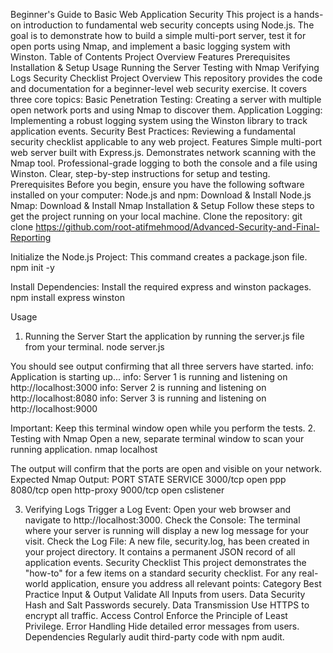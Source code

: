 Beginner's Guide to Basic Web Application Security
This project is a hands-on introduction to fundamental web security concepts using Node.js. The goal is to demonstrate how to build a simple multi-port server, test it for open ports using Nmap, and implement a basic logging system with Winston.
Table of Contents
Project Overview
Features
Prerequisites
Installation & Setup
Usage
Running the Server
Testing with Nmap
Verifying Logs
Security Checklist
Project Overview
This repository provides the code and documentation for a beginner-level web security exercise. It covers three core topics:
Basic Penetration Testing: Creating a server with multiple open network ports and using Nmap to discover them.
Application Logging: Implementing a robust logging system using the Winston library to track application events.
Security Best Practices: Reviewing a fundamental security checklist applicable to any web project.
Features
Simple multi-port web server built with Express.js.
Demonstrates network scanning with the Nmap tool.
Professional-grade logging to both the console and a file using Winston.
Clear, step-by-step instructions for setup and testing.
Prerequisites
Before you begin, ensure you have the following software installed on your computer:
Node.js and npm: Download & Install Node.js
Nmap: Download & Install Nmap
Installation & Setup
Follow these steps to get the project running on your local machine.
Clone the repository:
git clone https://github.com/root-atifmehmood/Advanced-Security-and-Final-Reporting


Initialize the Node.js Project: This command creates a package.json file.
npm init -y


Install Dependencies: Install the required express and winston packages.
npm install express winston


Usage
1. Running the Server
Start the application by running the server.js file from your terminal.
node server.js


You should see output confirming that all three servers have started.
info: Application is starting up...
info: Server 1 is running and listening on http://localhost:3000
info: Server 2 is running and listening on http://localhost:8080
info: Server 3 is running and listening on http://localhost:9000


Important: Keep this terminal window open while you perform the tests.
2. Testing with Nmap
Open a new, separate terminal window to scan your running application.
nmap localhost


The output will confirm that the ports are open and visible on your network.
Expected Nmap Output:
PORT     STATE SERVICE
3000/tcp open  ppp
8080/tcp open  http-proxy
9000/tcp open  cslistener


3. Verifying Logs
Trigger a Log Event: Open your web browser and navigate to http://localhost:3000.
Check the Console: The terminal where your server is running will display a new log message for your visit.
Check the Log File: A new file, security.log, has been created in your project directory. It contains a permanent JSON record of all application events.
Security Checklist
This project demonstrates the "how-to" for a few items on a standard security checklist. For any real-world application, ensure you address all relevant points:
Category
Best Practice
Input & Output
Validate All Inputs from users.
Data Security
Hash and Salt Passwords securely.
Data Transmission
Use HTTPS to encrypt all traffic.
Access Control
Enforce the Principle of Least Privilege.
Error Handling
Hide detailed error messages from users.
Dependencies
Regularly audit third-party code with npm audit.


